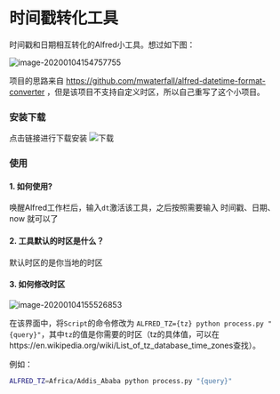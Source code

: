 # 时间戳转化工具

时间戳和日期相互转化的Alfred小工具。想过如下图：

![image-20200104154757755](https://github.com/BaskerShu/datetime_converter_workflow/release/image-20200104154757755.png)

项目的思路来自 https://github.com/mwaterfall/alfred-datetime-format-converter ，但是该项目不支持自定义时区，所以自己重写了这个小项目。

### 安装下载

点击链接进行下载安装
![下载](https://github.com/BaskerShu/datetime_converter_workflow/release/datetime_converter_workflow.alfredworkflow)

### 使用

#### 1. 如何使用?

唤醒Alfred工作栏后，输入`dt`激活该工具，之后按照需要输入 时间戳、日期、now 就可以了

#### 2. 工具默认的时区是什么？

默认时区的是你当地的时区

#### 3. 如何修改时区

![image-20200104155526853](https://github.com/BaskerShu/datetime_converter_workflow/release/image-20200104155526853.png)

在该界面中，将`Script`的命令修改为 `ALFRED_TZ={tz} python process.py "{query}"`，其中`tz`的值是你需要的时区（tz的具体值，可以在https://en.wikipedia.org/wiki/List_of_tz_database_time_zones查找）。

例如：

```bash
ALFRED_TZ=Africa/Addis_Ababa python process.py "{query}"
```

